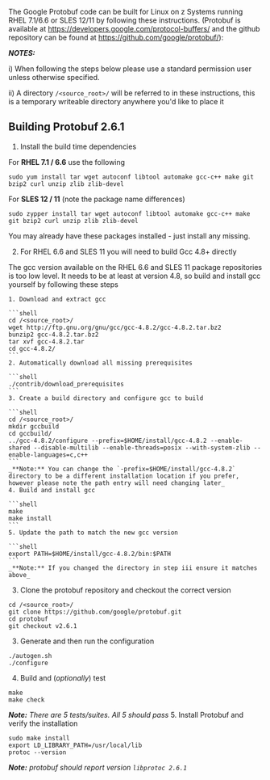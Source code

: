 The Google Protobuf code can be built for Linux on z Systems running RHEL 7.1/6.6 or SLES 12/11 by following these instructions. (Protobuf is available at https://developers.google.com/protocol-buffers/ and the github repository can be found at https://github.com/google/protobuf/):

_**NOTES:**_ 

i) When following the steps below please use a standard permission user unless otherwise specified. 
 
ii) A directory `/<source_root>/` will be referred to in these instructions, this is a temporary writeable directory anywhere you'd like to place it

## Building Protobuf 2.6.1 
	
1. Install the build time dependencies

  For **RHEL 7.1 / 6.6** use the following
  ```shell
  sudo yum install tar wget autoconf libtool automake gcc-c++ make git bzip2 curl unzip zlib zlib-devel
  ```
  For **SLES 12 / 11** (note the package name differences)
  ```shell
  sudo zypper install tar wget autoconf libtool automake gcc-c++ make git bzip2 curl unzip zlib zlib-devel
  ```
 
  You may already have these packages installed - just install any missing.

2. For RHEL 6.6 and SLES 11 you will need to build Gcc 4.8+ directly

  The gcc version available on the RHEL 6.6 and SLES 11 package repositories is too low level. It needs to be at least at version 4.8, so build and install gcc yourself by following these steps
  
    1. Download and extract gcc
    
    ```shell
    cd /<source_root>/
    wget http://ftp.gnu.org/gnu/gcc/gcc-4.8.2/gcc-4.8.2.tar.bz2
    bunzip2 gcc-4.8.2.tar.bz2
    tar xvf gcc-4.8.2.tar
    cd gcc-4.8.2/
    ```
    2. Automatically download all missing prerequisites
    
    ```shell
    ./contrib/download_prerequisites
    ```
    3. Create a build directory and configure gcc to build
    
    ```shell
    cd /<source_root>/
    mkdir gccbuild
    cd gccbuild/
    ../gcc-4.8.2/configure --prefix=$HOME/install/gcc-4.8.2 --enable-shared --disable-multilib --enable-threads=posix --with-system-zlib --enable-languages=c,c++
    ```
    _**Note:** You can change the `-prefix=$HOME/install/gcc-4.8.2` directory to be a different installation location if you prefer, however please note the path entry will need changing later_
    4. Build and install gcc
    
    ```shell
    make
    make install
    ```
    5. Update the path to match the new gcc version
    
    ```shell
    export PATH=$HOME/install/gcc-4.8.2/bin:$PATH
    ```
    _**Note:** If you changed the directory in step iii ensure it matches above_
3. Clone the protobuf repository and checkout the correct version

  ```shell
  cd /<source_root>/
  git clone https://github.com/google/protobuf.git
  cd protobuf
  git checkout v2.6.1
  ```
3. Generate and then run the configuration

  ```shell
  ./autogen.sh
  ./configure
  ```
4. Build and (_optionally_) test

  ```shell
  make
  make check
  ```
  _**Note:** There are 5 tests/suites.  All 5 should pass_
5. Install Protobuf and verify the installation

  ```shell
  sudo make install
  export LD_LIBRARY_PATH=/usr/local/lib
  protoc --version
  ```
  _**Note:** protobuf should report version `libprotoc 2.6.1`_